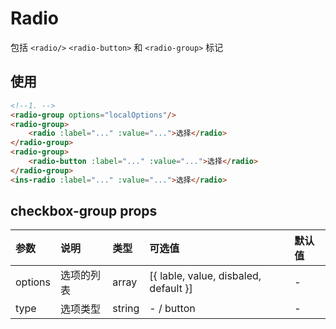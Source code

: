 # Radio #  

包括 `<radio/>` `<radio-button>` 和 `<radio-group>` 标记  

## 使用 ##  
```html
<!--1. -->
<radio-group options="localOptions"/>
<radio-group>
    <radio :label="..." :value="...">选择</radio>
</radio-group>
<radio-group>
    <radio-button :label="..." :value="...">选择</radio>
</radio-group>
<ins-radio :label="..." :value="...">选择</radio>
```

## checkbox-group props ##  
| 参数 | 说明 | 类型 | 可选值 | 默认值 |
| :---- | :---- | :---- | :---- | :---- |
| options | 选项的列表 | array | [{ lable, value, disbaled, default }] | - |
| type | 选项类型 | string | - / button | - |